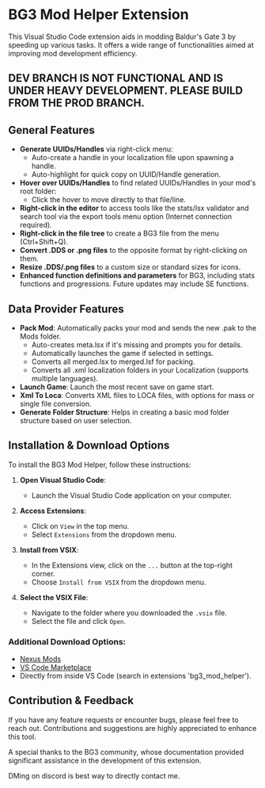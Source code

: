 # BG3 Mod Helper Extension

This Visual Studio Code extension aids in modding Baldur's Gate 3 by speeding up various tasks. It offers a wide range of functionalities aimed at improving mod development efficiency.

## DEV BRANCH IS NOT FUNCTIONAL AND IS UNDER HEAVY DEVELOPMENT. PLEASE BUILD FROM THE PROD BRANCH.

## General Features

- **Generate UUIDs/Handles** via right-click menu:
  - Auto-create a handle in your localization file upon spawning a handle.
  - Auto-highlight for quick copy on UUID/Handle generation.
- **Hover over UUIDs/Handles** to find related UUIDs/Handles in your mod's root folder:
  - Click the hover to move directly to that file/line.
- **Right-click in the editor** to access tools like the stats/lsx validator and search tool via the export tools menu option (Internet connection required).
- **Right-click in the file tree** to create a BG3 file from the menu (Ctrl+Shift+Q).
- **Convert .DDS or .png files** to the opposite format by right-clicking on them.
- **Resize .DDS/.png files** to a custom size or standard sizes for icons.
- **Enhanced function definitions and parameters** for BG3, including stats functions and progressions. Future updates may include SE functions.

## Data Provider Features

- **Pack Mod**: Automatically packs your mod and sends the new .pak to the Mods folder.
  - Auto-creates meta.lsx if it's missing and prompts you for details.
  - Automatically launches the game if selected in settings.
  - Converts all merged.lsx to merged.lsf for packing.
  - Converts all .xml localization folders in your Localization (supports multiple languages).
- **Launch Game**: Launch the most recent save on game start.
- **Xml To Loca**: Converts XML files to LOCA files, with options for mass or single file conversion.
- **Generate Folder Structure**: Helps in creating a basic mod folder structure based on user selection.

## Installation & Download Options

To install the BG3 Mod Helper, follow these instructions:

1. **Open Visual Studio Code**:
   - Launch the Visual Studio Code application on your computer.

2. **Access Extensions**:
   - Click on `View` in the top menu.
   - Select `Extensions` from the dropdown menu.

3. **Install from VSIX**:
   - In the Extensions view, click on the `...` button at the top-right corner.
   - Choose `Install from VSIX` from the dropdown menu.

4. **Select the VSIX File**:
   - Navigate to the folder where you downloaded the `.vsix` file.
   - Select the file and click `Open`.

### Additional Download Options:
- [Nexus Mods](https://www.nexusmods.com/baldursgate3/mods/6574)
- [VS Code Marketplace](https://marketplace.visualstudio.com/items?itemName=ghostboats.bg3-mod-helper)
- Directly from inside VS Code (search in extensions 'bg3_mod_helper').

## Contribution & Feedback

If you have any feature requests or encounter bugs, please feel free to reach out. Contributions and suggestions are highly appreciated to enhance this tool.

A special thanks to the BG3 community, whose documentation provided significant assistance in the development of this extension.

DMing on discord is best way to directly contact me.
